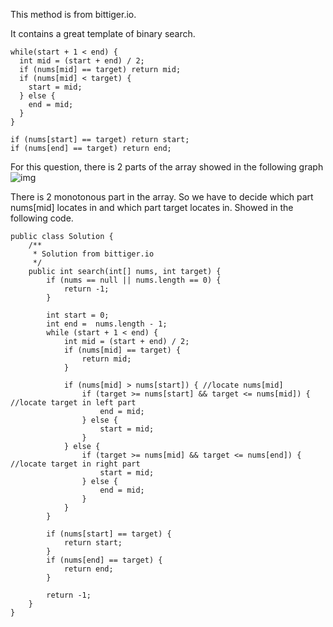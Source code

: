 This method is from bittiger.io. 

It contains a great template of binary search. 
```
while(start + 1 < end) {
  int mid = (start + end) / 2;
  if (nums[mid] == target) return mid;
  if (nums[mid] < target) {
    start = mid;
  } else {
    end = mid;
  }
}

if (nums[start] == target) return start;
if (nums[end] == target) return end;
```

For this question, there is 2 parts of the array showed in the following graph
![img](https://github.com/YaokaiYang-assaultmaster/LeetCode/blob/master/33.-Search-in-Rotated-Sorted-Array/%E5%B1%8F%E5%B9%95%E5%BF%AB%E7%85%A7%202016-10-03%20%E4%B8%8B%E5%8D%887.05.30%20(2).png)

There is 2 monotonous part in the array. So we have to decide which part nums[mid] locates in and which part target locates in. 
Showed in the following code. 

```
public class Solution {
    /**
     * Solution from bittiger.io
     */
    public int search(int[] nums, int target) {
        if (nums == null || nums.length == 0) {
            return -1;
        }
        
        int start = 0;
        int end =  nums.length - 1;
        while (start + 1 < end) {
            int mid = (start + end) / 2;
            if (nums[mid] == target) {
                return mid;
            }
            
            if (nums[mid] > nums[start]) { //locate nums[mid]
                if (target >= nums[start] && target <= nums[mid]) { //locate target in left part
                    end = mid;
                } else {
                    start = mid;
                }
            } else {
                if (target >= nums[mid] && target <= nums[end]) { //locate target in right part
                    start = mid;
                } else {
                    end = mid;
                }
            }
        }
        
        if (nums[start] == target) {
            return start;
        }
        if (nums[end] == target) {
            return end;
        }
    
        return -1;
    }
}
```
